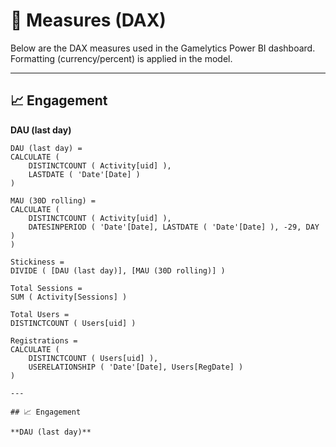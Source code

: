 # 🧠 Measures (DAX)

Below are the DAX measures used in the Gamelytics Power BI dashboard.
Formatting (currency/percent) is applied in the model.

---

## 📈 Engagement

**DAU (last day)**
```DAX
DAU (last day) =
CALCULATE (
    DISTINCTCOUNT ( Activity[uid] ),
    LASTDATE ( 'Date'[Date] )
)

MAU (30D rolling) =
CALCULATE (
    DISTINCTCOUNT ( Activity[uid] ),
    DATESINPERIOD ( 'Date'[Date], LASTDATE ( 'Date'[Date] ), -29, DAY )
)

Stickiness =
DIVIDE ( [DAU (last day)], [MAU (30D rolling)] )

Total Sessions =
SUM ( Activity[Sessions] )

Total Users =
DISTINCTCOUNT ( Users[uid] )

Registrations =
CALCULATE (
    DISTINCTCOUNT ( Users[uid] ),
    USERELATIONSHIP ( 'Date'[Date], Users[RegDate] )
)

---

## 📈 Engagement

**DAU (last day)**
